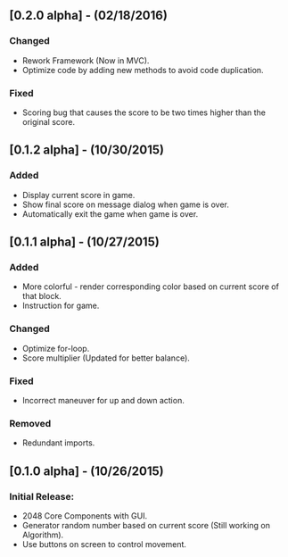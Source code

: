 [0.2.0 alpha] - (02/18/2016)
------------------
### Changed
 - Rework Framework (Now in MVC).
 - Optimize code by adding new methods to avoid code duplication.
 
### Fixed
 - Scoring bug that causes the score to be two times higher than the original score.


 
[0.1.2 alpha] - (10/30/2015)
------------------
### Added
 - Display current score in game.
 - Show final score on message dialog when game is over.
 - Automatically exit the game when game is over.



[0.1.1 alpha] - (10/27/2015)
------------------
### Added
 - More colorful - render corresponding color based on current score of that block.
 - Instruction for game.

### Changed
 - Optimize for-loop.
 - Score multiplier (Updated for better balance).

### Fixed
 - Incorrect maneuver for up and down action.

### Removed
 - Redundant imports.

 

[0.1.0 alpha] - (10/26/2015)
------------------
### Initial Release:
 - 2048 Core Components with GUI.  
 - Generator random number based on current score (Still working on Algorithm).  
 - Use buttons on screen to control movement.
